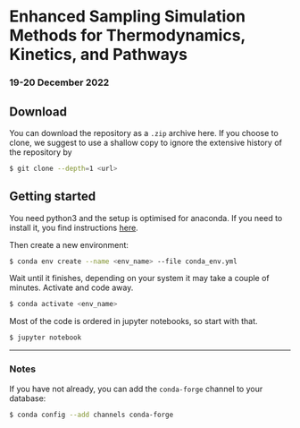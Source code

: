 # Enhanced Sampling Simulation Methods for Thermodynamics, Kinetics, and Pathways

### 19-20 December 2022

## Download

You can download the repository as a `.zip` archive here. If you choose to clone, we suggest to use a shallow copy to
ignore the extensive history of the repository by
```bash
$ git clone --depth=1 <url>
```

## Getting started

You need python3 and the setup is optimised for anaconda. If you need to install it, you find instructions
[here](https://docs.anaconda.com/anaconda/install/index.html).

Then create a new environment:
```bash
$ conda env create --name <env_name> --file conda_env.yml
```
Wait until it finishes, depending on your system it may take a couple of minutes. Activate and code away.
```bash
$ conda activate <env_name>
```
Most of the code is ordered in jupyter notebooks, so start with that.
```bash
$ jupyter notebook
```

----
### Notes
If you have not already, you can add the `conda-forge` channel to your database:
```bash
$ conda config --add channels conda-forge
```
